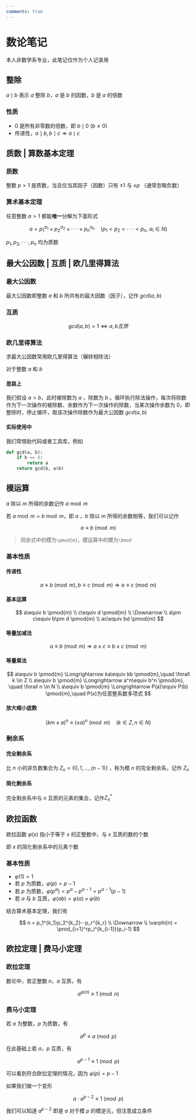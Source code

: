 ```yaml
---
comments: true
---
```


# 数论笔记

本人非数学系专业，此笔记仅作为个人记录用

## 整除

$a \mid b$ 表示 $a$ 整除 $b$，$a$ 是 $b$ 的因数，$b$ 是 $a$ 的倍数

### 性质

- 0 是所有非零数的倍数，即 $b\mid 0\ (b\neq 0)$
- 传递性，$a\mid b, b\mid c\Rightarrow a\mid c$

## 质数 | 算数基本定理

### 质数

整数 $p > 1$ 是质数，当且仅当其因子（因数）只有 $\pm 1$ 与 $\pm p$ （通常忽略负数）

### 算术基本定理

任意整数 $a > 1$ 都能**唯一**分解为下面形式

$$
a = p_1^{\alpha_1} \times p_2^{\alpha_2} \times ··· \times p_n^{\alpha_n} \quad (p_1<p_2<···<p_n, \ \alpha_i \in N)
$$

$p_1, p_2, ···, p_n$ 均为质数

## 最大公因数 | 互质 | 欧几里得算法

### 最大公因数

最大公因数即整数 $a$ 和 $b$ 所共有的最大因数（因子），记作 $gcd(a,b)$

### 互质

$$
gcd(a,b)=1 \Longleftrightarrow a,b互质
$$

### 欧几里得算法

求最大公因数常用欧几里得算法（辗转相除法）

对于整数 $a$ 和 $b$

#### 思路上

我们假设 $a > b$，此时被除数为 $a$ ，除数为 $b$ 。循环执行除法操作，每次将除数作为下一次操作的被除数、余数作为下一次操作的除数，当某次操作余数为 0，即整除时，停止循环，取该次操作除数作为最大公因数 $gcd(a,b)$

#### 实际使用中

我们常借助代码或者工具库，例如

```python
def gcd(a, b):
    if b == 0:
        return a
    return gcd(b, a%b)
```

## 模运算

$a$ 除以 $m$ 所得的余数记作 $a\bmod m$

若 $a\bmod m = b\bmod m$，即 $a$ ，$b$ 除以 $m$ 所得的余数相等，我们可以记作

$$
a \equiv b \pmod{m}
$$

> 同余式中的模为`\pmod{m}`，模运算中的模为`\bmod`

### 基本性质

#### 传递性

$$
a\equiv b \pmod{m}, b\equiv c \pmod{m} \Longrightarrow a\equiv c \pmod{m}
$$

#### 基本运算

$$
a\equiv b \pmod{m} \\
c\equiv d \pmod{m} \\
\Downarrow \\
a\pm c\equiv b\pm d \pmod{m} \\
ac\equiv bd \pmod{m}
$$

#### 等量加减法

$$
a\equiv b \pmod{m} \Longrightarrow a \pm c\equiv b\pm c \pmod{m}
$$

#### 等量乘法

$$
a\equiv b \pmod{m} \Longrightarrow ka\equiv kb \pmod{m},\quad \forall k \in Z \\
a\equiv b \pmod{m} \Longrightarrow a^n\equiv b^n \pmod{m}, \quad \forall n \in N \\
a\equiv b \pmod{m} \Longrightarrow P(a)\equiv P(b) \pmod{m},\quad P(x)为任意整系数多项式
$$

#### 放大缩小底数

$$
(km\pm a)^n\equiv (\pm a)^n \pmod{m} \quad (k \in Z, n \in N)
$$

### 剩余系

#### 完全剩余系

比 $n$ 小的非负数集合为 $Z_n=\{0,1,…,(n−1)\}$
，称为模 $n$ 的完全剩余系，记作 $Z_n$

#### 简化剩余系

完全剩余系中与 $n$ 互质的元素的集合，记作$Z_n^*$

## 欧拉函数

欧拉函数 $\varphi(x)$ 指小于等于 $x$ 的正整数中，与 $x$ 互质的数的个数

即 $x$ 的简化剩余系中的元素个数

### 基本性质

- $\varphi(1) = 1$
- 若 $p$ 为质数，$\varphi(p) = p-1$
- 若 $p$ 为质数，$\varphi(p^{\alpha})=p^{\alpha} - p^{\alpha - 1} = p^{\alpha-1}(p-1)$
- 若 $a$ 与 $b$ 互质，$\varphi(ab) = \varphi(a) \times \varphi(b)$

结合算术基本定理，我们有

$$
n = p_1^{k_1}p_2^{k_2}···p_r^{k_r} \\
\Downarrow \\
\varphi(n) = \prod_{i=1}^rp_i^{k_{i-1}}(p_i-1)
$$

## 欧拉定理 | 费马小定理

### 欧拉定理

数论中，若正整数 $n$，$a$ 互质，有

$$
a^{\varphi(n)} \equiv 1 \pmod{n}
$$

### 费马小定理

若 $a$ 为整数，$p$ 为质数，有

$$
a^p \equiv a \pmod{p}
$$

在此基础上若 $a$，$p$ 互质，有

$$
a^{p-1} \equiv 1 \pmod{p}
$$

可以看到符合欧拉定理的情况，因为 $\varphi(p)=p-1$

如果我们做一个变形

$$
a \cdot a^{p-2} \equiv 1 \pmod{p}
$$

我们可以知道 $a^{p-2}$ 即是 $a$ 对于模 $p$ 的模逆元，但注意成立条件

